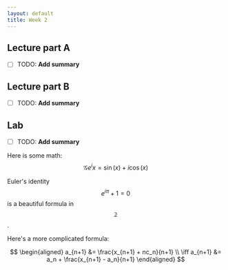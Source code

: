 ```yaml
---
layout: default
title: Week 2
---
```



## Lecture part A

- [ ] TODO:   **Add summary**

## Lecture part B

- [ ] TODO:   **Add summary**

## Lab

- [ ] TODO:   **Add summary**

Here is some math: $$\mathcal{G} e^ix = \sin(x) + i \cos(x)$$

Euler's identity $$e^{i\pi}+1=0$$ is a beautiful formula in $$\mathbb{2}$$.

Here's a more complicated formula:

$$
\begin{aligned}
a_{n+1} &= \frac{x_{n+1} + nc_n}{n+1} \\
\iff a_{n+1} &= a_n + \frac{x_{n+1} - a_n}{n+1}
\end{aligned}
$$

